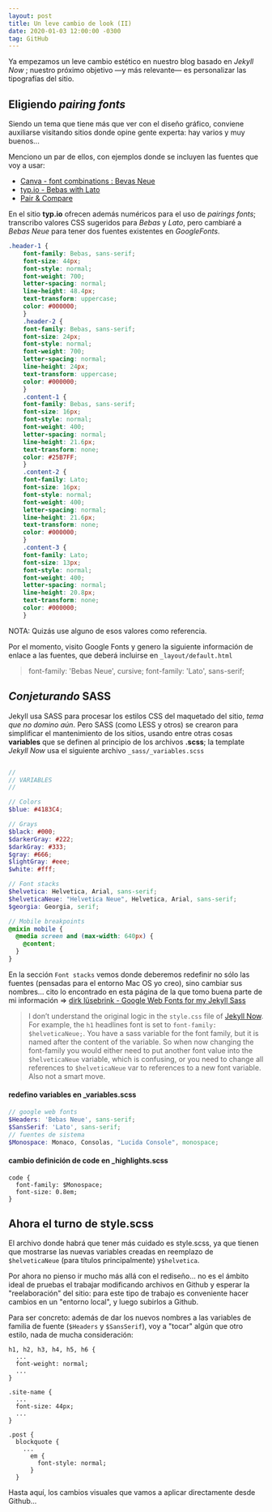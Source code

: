 ```yaml
---
layout: post
title: Un leve cambio de look (II)
date: 2020-01-03 12:00:00 -0300
tag: GitHub
---
```


Ya empezamos un leve cambio estético en nuestro blog basado en *Jekyll Now* ; nuestro próximo objetivo  —y más relevante— es personalizar las tipografías del sitio.

## Eligiendo *pairing fonts*

Siendo un tema que tiene más que ver con el diseño gráfico, conviene auxiliarse visitando sitios donde opine gente experta: hay varios y muy buenos...

Menciono un par de ellos, con ejemplos donde se incluyen las fuentes que voy a usar:

+ [Canva - font combinations : Bevas Neue](https://www.canva.com/font-combinations/bebas-neue/)
+ [typ.io - Bebas with Lato](http://typ.io/s/1zw5)
+ [Pair & Compare ](https://www.pairandcompare.net/)

En el sitio **typ.io** ofrecen además numéricos para el uso de *pairings fonts*; transcribo valores CSS sugeridos para *Bebas* y *Lato*, pero cambiaré a *Bebas Neue* para tener dos fuentes existentes en *GoogleFonts*.

```css
.header-1 {
    font-family: Bebas, sans-serif;
    font-size: 44px;
    font-style: normal;
    font-weight: 700;
    letter-spacing: normal;
    line-height: 48.4px;
    text-transform: uppercase;
    color: #000000;
    }
    .header-2 {
    font-family: Bebas, sans-serif;
    font-size: 24px;
    font-style: normal;
    font-weight: 700;
    letter-spacing: normal;
    line-height: 24px;
    text-transform: uppercase;
    color: #000000;
    }
    .content-1 {
    font-family: Bebas, sans-serif;
    font-size: 16px;
    font-style: normal;
    font-weight: 400;
    letter-spacing: normal;
    line-height: 21.6px;
    text-transform: none;
    color: #25B7FF;
    }
    .content-2 {
    font-family: Lato;
    font-size: 16px;
    font-style: normal;
    font-weight: 400;
    letter-spacing: normal;
    line-height: 21.6px;
    text-transform: none;
    color: #000000;
    }
    .content-3 {
    font-family: Lato;
    font-size: 13px;
    font-style: normal;
    font-weight: 400;
    letter-spacing: normal;
    line-height: 20.8px;
    text-transform: none;
    color: #000000;
    }
```

NOTA: Quizás use alguno de esos valores como referencia.

Por el momento, visito Google Fonts y genero la siguiente información de enlace a las fuentes, que deberá incluirse en `_layout/default.html`

<link href="https://fonts.googleapis.com/css?family=Bebas+Neue|Lato:400,400i&display=swap" rel="stylesheet">

> font-family: 'Bebas Neue', cursive;
> font-family: 'Lato', sans-serif;

## *Conjeturando* SASS

Jekyll usa SASS para procesar los estilos CSS del maquetado del sitio, *tema que no domino aún*. Pero SASS (como LESS y otros) se crearon para simplificar el mantenimiento de los sitios, usando entre otras cosas **variables** que se definen al principio de los archivos **.scss**; la template *Jekyll Now* usa el siguiente archivo `_sass/_variables.scss`

```scss

//
// VARIABLES
//

// Colors
$blue: #4183C4;

// Grays
$black: #000;
$darkerGray: #222;
$darkGray: #333;
$gray: #666;
$lightGray: #eee;
$white: #fff;

// Font stacks
$helvetica: Helvetica, Arial, sans-serif;
$helveticaNeue: "Helvetica Neue", Helvetica, Arial, sans-serif;
$georgia: Georgia, serif;

// Mobile breakpoints
@mixin mobile {
  @media screen and (max-width: 640px) {
    @content;
  }
}
```

En la sección `Font stacks`  vemos donde deberemos redefinir no sólo las fuentes (pensadas para el entorno Mac OS yo creo), sino cambiar sus nombres... cito lo encontrado en esta página de la que tomo buena parte de mi información =>  [dirk lüsebrink - Google Web Fonts for my Jekyll Sass](http://sebrink.de/Google-Webfonts-for-my-Jekyll/)

> I don’t understand the original logic in the `style.css` file of [Jekyll Now](http://github.com/barryclark/jekyll-now). For example, the `h1` headlines font is set to `font-family: $helveticaNeue;`. You have a sass variable for the font family, but it is named after the content of the variable. So when now changing the font-family you would either need to put another font value into the `$helveticaNeue` variable, which is confusing, or you need to change all references to `$helveticaNeue` var to references to a new font variable. Also not a smart move.

#### redefino variables en _variables.scss

```scss
// google web fonts
$Headers: 'Bebas Neue', sans-serif; 
$SansSerif: 'Lato', sans-serif;
// fuentes de sistema
$Monospace: Monaco, Consolas, "Lucida Console", monospace; 
```
#### cambio definición de code en _highlights.scss

```
code {
  font-family: $Monospace;
  font-size: 0.8em;
}
```



## Ahora el turno de style.scss

El archivo donde habrá que tener más cuidado es style.scss, ya que tienen que mostrarse las nuevas variables creadas en reemplazo de `$helveticaNeue`  (para títulos principalmente) y  ​`$helvetica`.

Por ahora no pienso ir mucho más allá con el rediseño... no es el ámbito ideal de pruebas el trabajar modificando archivos en Github y esperar la "reelaboración" del sitio: para este tipo de trabajo es conveniente hacer cambios en un "entorno local", y luego subirlos a Github.

Para ser concreto: además de dar los nuevos nombres a las variables de familia de fuente (`$Headers` y `$SansSerif`), voy a "tocar" algún que otro estilo, nada de mucha consideración:

```
h1, h2, h3, h4, h5, h6 {
  ...
  font-weight: normal;
  ...
}
  
.site-name {
  ...
  font-size: 44px;
  ...
}

.post {
  blockquote {
    ...    
	  em { 
	    font-style: normal;
	  }
  }
```

Hasta aquí, los cambios visuales que vamos a aplicar directamente desde Github...




